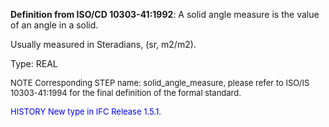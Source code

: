 ﻿**Definition from ISO/CD 10303-41:1992**: A solid angle measure is the value of an angle in a solid.

Usually measured in Steradians, (sr, m2/m2).

Type: REAL

> <font size="-1">
  NOTE Corresponding STEP name: solid_angle_measure, please refer to ISO/IS 10303-41:1994
  for the final definition of the formal standard.
</font>

> <font size="-1" color="#0000FF">
  HISTORY New type in IFC Release 1.5.1.
</font>